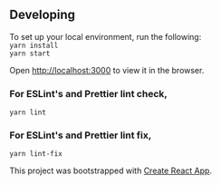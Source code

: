 ## Developing

To set up your local environment, run the following:<br>
`yarn install`<br>
`yarn start` <br>

Open [http://localhost:3000](http://localhost:3000) to view it in the browser.

### For ESLint's and Prettier lint check,

    yarn lint

### For ESLint's and Prettier lint fix,

    yarn lint-fix

This project was bootstrapped with [Create React App](https://github.com/facebook/create-react-app).
